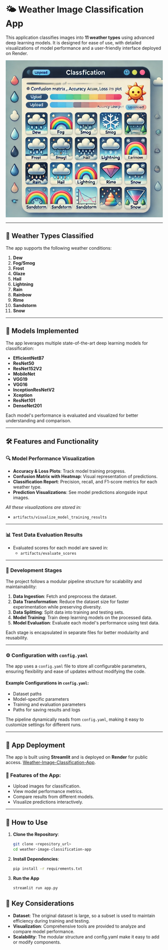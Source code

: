 # 🌤️ Weather Image Classification App

This application classifies images into **11 weather types** using advanced deep learning models. It is designed for ease of use, with detailed visualizations of model performance and a user-friendly interface deployed on Render.

<img src="Image/image.webp" alt="Weather Image Classification" title="Weather Image Classification" width="600" heigh="400">

---

## 🌈 Weather Types Classified

The app supports the following weather conditions:

1. **Dew**
2. **Fog/Smog**
3. **Frost**
4. **Glaze**
5. **Hail**
6. **Lightning**
7. **Rain**
8. **Rainbow**
9. **Rime**
10. **Sandstorm**
11. **Snow**

---

## 🧠 Models Implemented

The app leverages multiple state-of-the-art deep learning models for classification:

- **EfficientNetB7**
- **ResNet50**
- **ResNet152V2**
- **MobileNet**
- **VGG19**
- **VGG16**
- **InceptionResNetV2**
- **Xception**
- **ResNet101**
- **DenseNet201**

Each model's performance is evaluated and visualized for better understanding and comparison.

---

## 🛠️ Features and Functionality

### 🔍 **Model Performance Visualization**

- **Accuracy & Loss Plots**: Track model training progress.
- **Confusion Matrix with Heatmap**: Visual representation of predictions.
- **Classification Report**: Precision, recall, and F1-score metrics for each weather type.
- **Prediction Visualizations**: See model predictions alongside input images.

*All these visualizations are stored in:*
- `artifacts/visualize_model_training_results`

---

### 📊 **Test Data Evaluation Results**

- Evaluated scores for each model are saved in:  
  - `artifacts/evaluate_scores`

---

### 🔄 **Development Stages**

The project follows a modular pipeline structure for scalability and maintainability:

1. **Data Ingestion**: Fetch and preprocess the dataset.
2. **Data Transformation**: Reduce the dataset size for faster experimentation while preserving diversity.
3. **Data Splitting**: Split data into training and testing sets.
4. **Model Training**: Train deep learning models on the processed data.
5. **Model Evaluation**: Evaluate each model's performance using test data.

Each stage is encapsulated in separate files for better modularity and reusability.

---

### ⚙️ **Configuration with `config.yaml`**

The app uses a `config.yaml` file to store all configurable parameters, ensuring flexibility and ease of updates without modifying the code.  

#### Example Configurations in `config.yaml`:
- Dataset paths
- Model-specific parameters
- Training and evaluation parameters
- Paths for saving results and logs

The pipeline dynamically reads from `config.yaml`, making it easy to customize settings for different runs.

---

## 🚀 App Deployment

The app is built using **Streamlit** and is deployed on **Render** for public access.
 [Weather-Image-Classification-App](https://weather-image-classification.onrender.com).

### 🌟 Features of the App:
- Upload images for classification.
- View model performance metrics.
- Compare results from different models.
- Visualize predictions interactively.

---

## 📝 How to Use

1. **Clone the Repository**:
   ```bash
   git clone <repository_url>
   cd weather-image-classification-app
   ```
2. **Install Dependencies**:
   ```bash
   pip install -r requirements.txt
   ```
3. **Run the App**
   ```bash
   streamlit run app.py
   ```
## 📌 Key Considerations
- **Dataset**: The original dataset is large, so a subset is used to maintain efficiency during training and testing.
- **Visualization**: Comprehensive tools are provided to analyze and compare model performance.
- **Scalability**: The modular structure and config.yaml make it easy to add or modify components.

